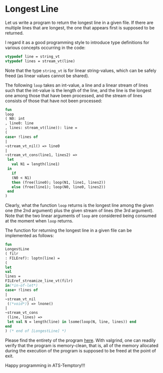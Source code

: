 # Longest Line

Let us write a program to return the longest line in a given file.
If there are multiple lines that are longest, the one that appears
first is supposed to be returned.

I regard it as a good programming style to introduce
type definitions for various concepts occurring in the code:

```ats
vtypedef line = string_vt
vtypedef lines = stream_vt(line)
```

Note that the type `string_vt` is for linear string-values, which can
be safely freed (as linear values cannot be shared).

The following `loop` takes an int-value, a line and a linear stream of
lines such that the int-value is the length of the line, and the line
is the longest one among those that have been processed, and the stream
of lines consists of those that have not been processed:

  

```ats
fun
loop
( N0: int
, line0: line
, lines: stream_vt(line)): line =
(
case+ !lines of
|
~stream_vt_nil() => line0
|
~stream_vt_cons(line1, lines2) =>
 let
   val N1 = length(line1)
 in
   if
   (N0 < N1)
   then (free(line0); loop(N1, line1, lines2))
   else (free(line1); loop(N0, line0, lines2))
 end
)
```

Clearly, what the function `loop` returns is the longest line among
the given one (the 2nd argument) plus the given stream of lines (the
3rd argument). Note that the two linear arguments of `loop` are
considered being consumed at the moment when `loop` returns.

The function for returning the longest line in a given file can be implemented
as follows:


```ats
fun
LongestLine
( filr
: FILEref): loptn(line) =
(
let
val
lines =
FILEref_streamize_line_vt(filr)
in(*in-of-let*)
case+ !lines of
|
~stream_vt_nil
 ((*void*)) => lnone()
|
~stream_vt_cons
 (line, lines) =>
 let val N = length(line) in lsome(loop(N, line, lines)) end
end
) (* end of [LongestLine] *)
```

Please find the entirety of the program [here](./LongestLine.dat).
With valgrind, one can readily verify that the program is
memory-clean, that is, all of the memory allocated during the
execution of the program is supposed to be freed at the point of exit.

Happy programming in ATS-Temptory!!!
